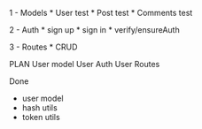 1 - Models
    * User
        test
    * Post
       test
    * Comments
        test

2 - Auth
    * sign up
    * sign in
    * verify/ensureAuth

3 - Routes
    * CRUD


PLAN
  User model
  User Auth
  User Routes

Done
  - user model
  - hash utils
  - token utils
  
